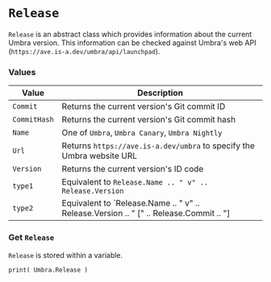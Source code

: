 # `Release`

`Release` is an abstract class which provides information about the current Umbra version. This information can be checked against Umbra's web API (`https://ave.is-a.dev/umbra/api/launchpad`).

### Values

|Value|Description|
|---|---|
|`Commit`|Returns the current version's Git commit ID|
|`CommitHash`|Returns the current version's Git commit hash|
|`Name`|One of `Umbra`, `Umbra Canary`, `Umbra Nightly`|
|`Url`|Returns `https://ave.is-a.dev/umbra` to specify the Umbra website URL|
|`Version`|Returns the current version's ID code|
|`type1`|Equivalent to `Release.Name .. " v" .. Release.Version`|
|`type2`|Equivalent to `Release.Name .. " v" .. Release.Version .. " [" .. Release.Commit .. "] | " .. Release.Url`|

### Get `Release`

`Release` is stored within a variable.

```
print( Umbra.Release )
```